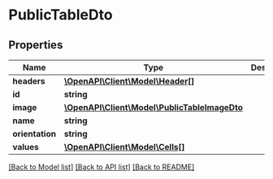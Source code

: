 # PublicTableDto

## Properties
Name | Type | Description | Notes
------------ | ------------- | ------------- | -------------
**headers** | [**\OpenAPI\Client\Model\Header[]**](Header.md) |  | 
**id** | **string** |  | [optional] 
**image** | [**\OpenAPI\Client\Model\PublicTableImageDto**](PublicTableImageDto.md) |  | [optional] 
**name** | **string** |  | 
**orientation** | **string** |  | 
**values** | [**\OpenAPI\Client\Model\Cells[]**](Cells.md) |  | 

[[Back to Model list]](../README.md#documentation-for-models) [[Back to API list]](../README.md#documentation-for-api-endpoints) [[Back to README]](../README.md)


